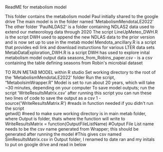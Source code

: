 ReadME for metabolism model

This folder contains the metabolism model Paul initially shared to the google drive
The main model is in the folder named 'MetabolismMendotaLE2022'
The other folder 'PaulNLDAS2' is a folder containing NDLAS2 data used to extend our meteoroloyg data through 2020
The script LineUpMeteo_DWH.R is the script DWH used to append the new NDLAS data to the prior version and is now set up to use in the metab model
Mendota_ancillary.R is a script that provides edi link and download insturctions for various LTER data sets
MetabDataExploration_DWH.R is a script DWH has used to explore inital metabolism model output data
seasons_from_Robins_paper.csv - is a csv containing the table defining seasons from Robin's microbial dataset 


TO RUN METAB MODEL
within R studio 
Set working directory to the root of the 'MetabolismMendotaLE2022' folder
Run the script, “MetabolsimWrapper.R”
Model is set to run about 20 years, which will take ~30 minutes, depending on your computer
To save model outputs; run the script 'WriteResultsMatrix.csv'
after running this script you can run these two lines of code to save the output as a csv 
1 - source('WriteResultsMatrix.R') #reads in function needed if you didn't run the script  
getwd()  #need to make sure working directory is in main metab folder, where Output is folder, thats where the function will write to
WriteResultsMatrix = function(OutputFileListName) #Output File List name needs to be the csv name generated from Wrapper; this should be generated after running the model 
#This gives csv named SimResultsMatrix.csv in Output folder, I renamed to date ran and my initals to put on google drive and read in below 
